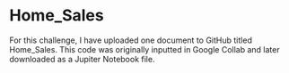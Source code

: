# Home_Sales
For this challenge, I have uploaded one document to GitHub titled Home_Sales.
This code was originally inputted in Google Collab and later downloaded as a Jupiter Notebook file.
